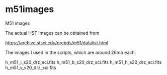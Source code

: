 # m51images
M51 images

The actual HST images can be obtained from

https://archive.stsci.edu/prepds/m51/datalist.html

The images I used in the scripts, which are around 26mb each:

h_m51_i_s20_drz_sci.fits
h_m51_b_s20_drz_sci.fits
h_m51_h_s20_drz_sci.fits
h_m51_v_s20_drz_sci.fits
